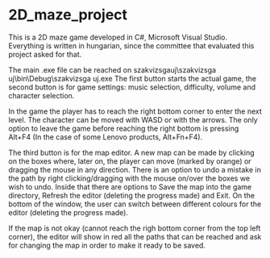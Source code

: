 # 2D_maze_project
This is a 2D maze game developed in C#, Microsoft Visual Studio.
Everything is written in hungarian, since the committee that evaluated this project asked for that.

The main .exe file can be reached on szakvizsgauj\szakvizsga uj\bin\Debug\szakvizsga uj.exe
The first button starts the actual game, the second button is for game settings: music selection, difficulty, volume and character selection.

In the game the player has to reach the right bottom corner to enter the next level. The character can be moved with WASD or with the arrows.
The only option to leave the game before reaching the right bottom is pressing Alt+F4 (In the case of some Lenovo products, Alt+Fn+F4).

The third button is for the map editor. A new map can be made by clicking on the boxes where, later on, the player can move (marked by orange) or dragging the mouse in any direction. There is an option to undo a mistake in the path by right clicking/dragging with the mouse on/over the boxes we wish to undo. Inside that there are options to Save the map into the game directory, Refresh the editor (deleting the progress made) and Exit. On the bottom of the window, the user can switch between different colours for the editor (deleting the progress made).

If the map is not okay (cannot reach the righ bottom corner from the top left corner), the editor will show in red all the paths that can be reached and ask for changing the map in order to make it ready to be saved.

